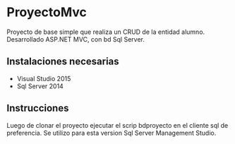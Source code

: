 # ProyectoMvc
Proyecto de base simple que realiza un CRUD de la entidad alumno.
Desarrollado ASP.NET MVC, con bd Sql Server.

## Instalaciones necesarias
 * Visual Studio 2015	
 * Sql Server 2014
 
## Instrucciones
 
Luego de clonar el proyecto ejecutar el scrip bdproyecto en el cliente sql de preferencia.
Se utilizo para esta version Sql Server Management Studio.